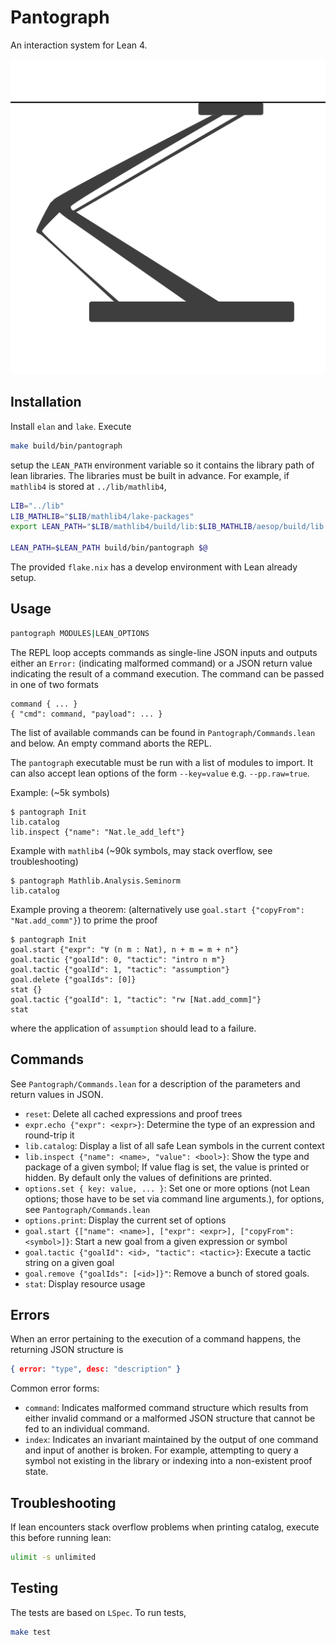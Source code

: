 # Pantograph

An interaction system for Lean 4.

![Pantograph](doc/icon.svg)

## Installation

Install `elan` and `lake`. Execute
``` sh
make build/bin/pantograph
```
setup the `LEAN_PATH` environment variable so it contains the library path of lean libraries. The libraries must be built in advance. For example, if `mathlib4` is stored at `../lib/mathlib4`,
``` sh
LIB="../lib"
LIB_MATHLIB="$LIB/mathlib4/lake-packages"
export LEAN_PATH="$LIB/mathlib4/build/lib:$LIB_MATHLIB/aesop/build/lib:$LIB_MATHLIB/Qq/build/lib:$LIB_MATHLIB/std/build/lib"

LEAN_PATH=$LEAN_PATH build/bin/pantograph $@
```
The provided `flake.nix` has a develop environment with Lean already setup.

## Usage

``` sh
pantograph MODULES|LEAN_OPTIONS
```

The REPL loop accepts commands as single-line JSON inputs and outputs either an
`Error:` (indicating malformed command) or a JSON return value indicating the
result of a command execution.  The command can be passed in one of two formats
```
command { ... }
{ "cmd": command, "payload": ... }
```
The list of available commands can be found in `Pantograph/Commands.lean` and below. An
empty command aborts the REPL.

The `pantograph` executable must be run with a list of modules to import. It can
also accept lean options of the form `--key=value` e.g. `--pp.raw=true`.

Example: (~5k symbols)
```
$ pantograph Init
lib.catalog
lib.inspect {"name": "Nat.le_add_left"}
```
Example with `mathlib4` (~90k symbols, may stack overflow, see troubleshooting)
```
$ pantograph Mathlib.Analysis.Seminorm
lib.catalog
```
Example proving a theorem: (alternatively use `goal.start {"copyFrom": "Nat.add_comm"}`) to prime the proof
```
$ pantograph Init
goal.start {"expr": "∀ (n m : Nat), n + m = m + n"}
goal.tactic {"goalId": 0, "tactic": "intro n m"}
goal.tactic {"goalId": 1, "tactic": "assumption"}
goal.delete {"goalIds": [0]}
stat {}
goal.tactic {"goalId": 1, "tactic": "rw [Nat.add_comm]"}
stat
```
where the application of `assumption` should lead to a failure.

## Commands

See `Pantograph/Commands.lean` for a description of the parameters and return values in JSON.
- `reset`: Delete all cached expressions and proof trees
- `expr.echo {"expr": <expr>}`: Determine the type of an expression and round-trip it
- `lib.catalog`: Display a list of all safe Lean symbols in the current context
- `lib.inspect {"name": <name>, "value": <bool>}`: Show the type and package of a
  given symbol; If value flag is set, the value is printed or hidden. By default
  only the values of definitions are printed.
- `options.set { key: value, ... }`: Set one or more options (not Lean options; those
  have to be set via command line arguments.), for options, see `Pantograph/Commands.lean`
- `options.print`: Display the current set of options
- `goal.start {["name": <name>], ["expr": <expr>], ["copyFrom": <symbol>]}`: Start a new goal from a given expression or symbol
- `goal.tactic {"goalId": <id>, "tactic": <tactic>}`: Execute a tactic string on a given goal
- `goal.remove {"goalIds": [<id>]}"`: Remove a bunch of stored goals.
- `stat`: Display resource usage

## Errors

When an error pertaining to the execution of a command happens, the returning JSON structure is

``` json
{ error: "type", desc: "description" }
```
Common error forms:
* `command`: Indicates malformed command structure which results from either
  invalid command or a malformed JSON structure that cannot be fed to an
  individual command.
* `index`: Indicates an invariant maintained by the output of one command and
  input of another is broken. For example, attempting to query a symbol not
  existing in the library or indexing into a non-existent proof state.

## Troubleshooting

If lean encounters stack overflow problems when printing catalog, execute this before running lean:
```sh
ulimit -s unlimited
```

## Testing

The tests are based on `LSpec`. To run tests,
``` sh
make test
```

